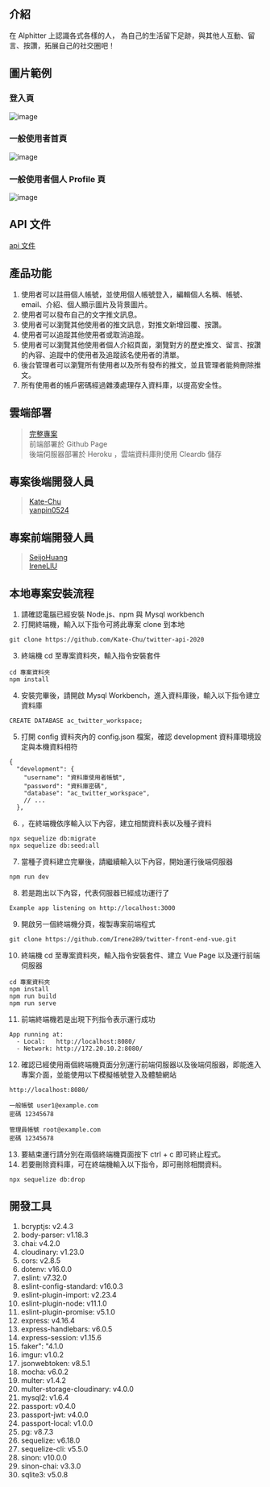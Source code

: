 ## 介紹
在 Alphitter 上認識各式各樣的人，
為自己的生活留下足跡，與其他人互動、留言、按讚，拓展自己的社交圈吧！

## 圖片範例
### 登入頁
![image](https://github.com/Kate-Chu/twitter-api-2020/blob/master/public/signin.png)
### 一般使用者首頁
![image](https://github.com/Kate-Chu/twitter-api-2020/blob/master/public/index.png)
### 一般使用者個人 Profile 頁
![image](https://github.com/Kate-Chu/twitter-api-2020/blob/master/public/profile.png)

## API 文件
[api 文件](https://immediate-drifter-dfc.notion.site/API-51e9e3d8b43b47259127a719f9d6c011)

## 產品功能
1. 使用者可以註冊個人帳號，並使用個人帳號登入，編輯個人名稱、帳號、email、介紹、個人顯示圖片及背景圖片。
2. 使用者可以發布自己的文字推文訊息。
3. 使用者可以瀏覽其他使用者的推文訊息，對推文新增回覆、按讚。
4. 使用者可以追蹤其他使用者或取消追蹤。
5. 使用者可以瀏覽其他使用者個人介紹頁面，瀏覽對方的歷史推文、留言、按讚的內容、追蹤中的使用者及追蹤該名使用者的清單。
6. 後台管理者可以瀏覽所有使用者以及所有發布的推文，並且管理者能夠刪除推文。
7. 所有使用者的帳戶密碼經過雜湊處理存入資料庫，以提高安全性。

## 雲端部署
> [完整專案](https://irene289.github.io/twitter-front-end-vue/#/signin)<br>
> 前端部署於 Github Page <br>
> 後端伺服器部署於 Heroku ，雲端資料庫則使用 Cleardb 儲存

## 專案後端開發人員
> [Kate-Chu](https://github.com/Kate-Chu)<br>
> [yanpin0524](https://github.com/yanpin0524)

## 專案前端開發人員
> [SeijoHuang](https://github.com/SeijoHuang)<br>
> [IreneLIU](https://github.com/Irene289)

## 本地專案安裝流程

1. 請確認電腦已經安裝 Node.js、npm 與 Mysql workbench
2. 打開終端機，輸入以下指令可將此專案 clone 到本地
```
git clone https://github.com/Kate-Chu/twitter-api-2020
```
3. 終端機 cd 至專案資料夾，輸入指令安裝套件
```
cd 專案資料夾
npm install
```
4. 安裝完畢後，請開啟 Mysql Workbench，進入資料庫後，輸入以下指令建立資料庫
```
CREATE DATABASE ac_twitter_workspace;
```
5. 打開 config 資料夾內的 config.json 檔案，確認 development 資料庫環境設定與本機資料相符
```
{
  "development": {
    "username": "資料庫使用者帳號",
    "password": "資料庫密碼",
    "database": "ac_twitter_workspace",
    // ...
  },
```
6. ，在終端機依序輸入以下內容，建立相關資料表以及種子資料
```
npx sequelize db:migrate
npx sequelize db:seed:all
```
7. 當種子資料建立完畢後，請繼續輸入以下內容，開始運行後端伺服器
```
npm run dev
```
8. 若是跑出以下內容，代表伺服器已經成功運行了
```
Example app listening on http://localhost:3000
```
9. 開啟另一個終端機分頁，複製專案前端程式
```
git clone https://github.com/Irene289/twitter-front-end-vue.git
```
10. 終端機 cd 至專案資料夾，輸入指令安裝套件、建立 Vue Page 以及運行前端伺服器
```
cd 專案資料夾
npm install
npm run build
npm run serve
```
11. 前端終端機若是出現下列指令表示運行成功
```
App running at:
  - Local:   http://localhost:8080/ 
  - Network: http://172.20.10.2:8080/
```
12. 確認已經使用兩個終端機頁面分別運行前端伺服器以及後端伺服器，即能進入專案介面，並能使用以下模擬帳號登入及體驗網站
```
http://localhost:8080/ 
```
```
一般帳號 user1@example.com
密碼 12345678
```
```
管理員帳號 root@example.com
密碼 12345678
```
13. 要結束運行請分別在兩個終端機頁面按下 ctrl + c 即可終止程式。
14. 若要刪除資料庫，可在終端機輸入以下指令，即可刪除相關資料。
```
npx sequelize db:drop
```

## 開發工具

1. bcryptjs: v2.4.3
2. body-parser: v1.18.3
3. chai: v4.2.0
4. cloudinary: v1.23.0
5. cors: v2.8.5
6. dotenv: v16.0.0
7. eslint: v7.32.0
8. eslint-config-standard: v16.0.3
9. eslint-plugin-import: v2.23.4
10. eslint-plugin-node: v11.1.0
11. eslint-plugin-promise: v5.1.0
12. express: v4.16.4
13. express-handlebars: v6.0.5
14. express-session: v1.15.6
15. faker": "4.1.0
16. imgur: v1.0.2
17. jsonwebtoken: v8.5.1
18. mocha: v6.0.2
19. multer: v1.4.2
20. multer-storage-cloudinary: v4.0.0
21. mysql2: v1.6.4
22. passport: v0.4.0
23. passport-jwt: v4.0.0
24. passport-local: v1.0.0
25. pg: v8.7.3
26. sequelize: v6.18.0
27. sequelize-cli: v5.5.0
28. sinon: v10.0.0
29. sinon-chai: v3.3.0
30. sqlite3: v5.0.8
